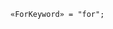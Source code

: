 <!-- This file is generated automatically by infrastructure scripts. Please don't edit by hand. -->

<!-- markdownlint-disable first-line-h1 -->

```{ .ebnf .slang-ebnf #ForKeyword }
«ForKeyword» = "for";
```
